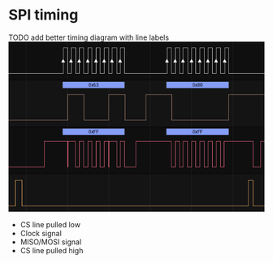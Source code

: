 # SPI timing

TODO add better timing diagram with line labels
![](../../assets/images/spi-timing.png)

- CS line pulled low
- Clock signal
- MISO/MOSI signal
- CS line pulled high